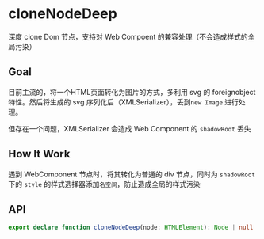 # cloneNodeDeep

深度 clone Dom 节点，支持对 Web Compoent 的兼容处理（不会造成样式的全局污染）

## Goal

目前主流的，将一个HTML页面转化为图片的方式，多利用 svg 的 foreignobject 特性。然后将生成的 svg 序列化后（XMLSerializer），丢到`new Image` 进行处理。

但存在一个问题，XMLSerializer 会造成 Web Component 的 `shadowRoot` 丢失

## How It Work

遇到 WebComponent 节点时，将其转化为普通的 div 节点，同时为 `shadowRoot` 下的 `style` 的样式选择器添加`名空间`，防止造成全局的样式污染

## API

```ts
export declare function cloneNodeDeep(node: HTMLElement): Node | null | undefined;
```
